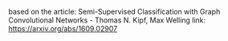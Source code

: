 based on the article: Semi-Supervised Classification with Graph Convolutional Networks - Thomas N. Kipf, Max Welling 
link: https://arxiv.org/abs/1609.02907
